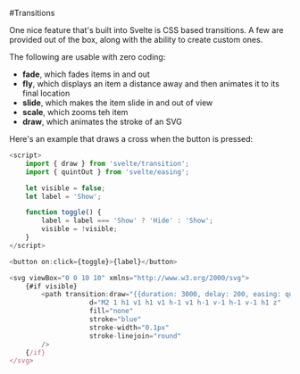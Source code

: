 #Transitions

One nice feature that's built into Svelte is CSS based transitions.  A few are provided out of the box, along with the ability to create custom ones.

The following are usable with zero coding:

- **fade**,  which fades items in and out
- **fly**, which displays an item a distance away and then animates it to its final location
- **slide**, which makes the item slide in and out of view
- **scale**, which zooms teh item
- **draw**, which animates the stroke of an SVG

Here's an example that draws a cross when the  button is pressed:

```javascript
<script>
	import { draw } from 'svelte/transition';
	import { quintOut } from 'svelte/easing';

	let visible = false;
	let label = 'Show';

	function toggle() {
	    label = label === 'Show' ? 'Hide' : 'Show';
	    visible = !visible;
	}
</script>

<button on:click={toggle}>{label}</button>

<svg viewBox="0 0 10 10" xmlns="http://www.w3.org/2000/svg">
	{#if visible}
		<path transition:draw="{{duration: 3000, delay: 200, easing: quintOut}}"
					d="M2 1 h1 v1 h1 v1 h-1 v1 h-1 v-1 h-1 v-1 h1 z"
					fill="none"
					stroke="blue"
					stroke-width="0.1px"
					stroke-linejoin="round"
		/>
	{/if}
</svg>
```

